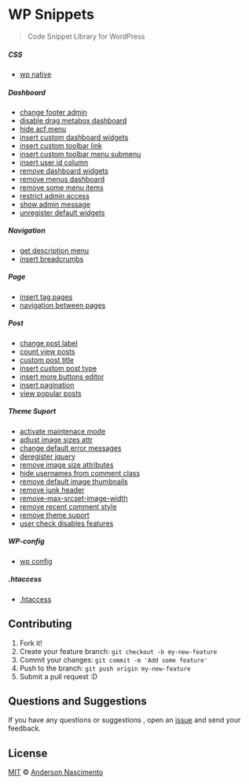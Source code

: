 # WP Snippets

> Code Snippet Library for WordPress

##### CSS
- [wp native](https://github.com/theandersonn/wp-snippets/blob/master/css/wp-native.css)

##### Dashboard
- [change footer admin](https://github.com/theandersonn/wp-snippets/blob/master/dashboard/change-footer-admin.php)
- [disable drag metabox dashboard](https://github.com/theandersonn/wp-snippets/blob/master/dashboard/disable-drag-metabox-dashboard.php)
- [hide acf menu](https://github.com/theandersonn/wp-snippets/blob/master/dashboard/hide-acf-menu.php)
- [insert custom dashboard widgets](https://github.com/theandersonn/wp-snippets/blob/master/dashboard/insert-custom-dashboard-widgets.php)
- [insert custom toolbar link](https://github.com/theandersonn/wp-snippets/blob/master/dashboard/insert-custom-toolbar-link.php)
- [insert custom toolbar menu submenu](https://github.com/theandersonn/wp-snippets/blob/master/dashboard/insert-custom-toolbar-menu-submenu.php)
- [insert user id column](https://github.com/theandersonn/wp-snippets/blob/master/dashboard/insert-user-id-column.php)
- [remove dashboard widgets](https://github.com/theandersonn/wp-snippets/blob/master/dashboard/remove-dashboard-widgets.php)
- [remove menus dashboard](https://github.com/theandersonn/wp-snippets/blob/master/dashboard/remove-menus-dashboard.php)
- [remove some menu items](https://github.com/theandersonn/wp-snippets/blob/master/dashboard/remove-some-menu-items.php)
- [restrict admin access](https://github.com/theandersonn/wp-snippets/blob/master/dashboard/restrict-admin-access.php)
- [show admin message](https://github.com/theandersonn/wp-snippets/blob/master/dashboard/show-admin-message.php)
- [unregister default widgets](https://github.com/theandersonn/wp-snippets/blob/master/dashboard/unregister-default-widgets.php)

##### Navigation
- [get description menu](https://github.com/theandersonn/wp-snippets/blob/master/navigation/get-description-menu.php)
- [insert breadcrumbs](https://github.com/theandersonn/wp-snippets/blob/master/navigation/insert-breadcrumbs.php)


##### Page
- [insert tag pages](https://github.com/theandersonn/wp-snippets/blob/master/page/insert-tag-pages.php)
- [navigation between pages](https://github.com/theandersonn/wp-snippets/blob/master/page/navigation-between-pages.php)

##### Post
- [change post label](https://github.com/theandersonn/wp-snippets/blob/master/post/change-post-label.php)
- [count view posts](https://github.com/theandersonn/wp-snippets/blob/master/post/count-view-posts.php)
- [custom post title](https://github.com/theandersonn/wp-snippets/blob/master/post/custom-post-title.php)
- [insert custom post type](https://github.com/theandersonn/wp-snippets/blob/master/post/insert-custom-post-type.php)
- [insert more buttons editor](https://github.com/theandersonn/wp-snippets/blob/master/post/insert-more-buttons-editor.php)
- [insert pagination](https://github.com/theandersonn/wp-snippets/blob/master/post/insert-pagination.php)
- [view popular posts](https://github.com/theandersonn/wp-snippets/blob/master/post/view-popular-posts.php)

##### Theme Suport
- [activate maintenace mode](https://github.com/theandersonn/wp-snippets/blob/master/theme-suport/activate-maintenace-mode.php)
- [adjust image sizes attr](https://github.com/theandersonn/wp-snippets/blob/master/theme-suport/adjust-image-sizes-attr.php)
- [change default error messages](https://github.com/theandersonn/wp-snippets/blob/master/theme-suport/change-default-error-messages.php)
- [deregister jquery](https://github.com/theandersonn/wp-snippets/blob/master/theme-suport/deregister-jquery.php)
- [remove image size attributes](https://github.com/theandersonn/wp-snippets/blob/master/theme-suport/remove-image-size-attributes.php)
- [hide usernames from comment class](https://github.com/theandersonn/wp-snippets/blob/master/hide-usernames-from-comment-class.php)
- [remove default image thumbnails](https://github.com/theandersonn/wp-snippets/blob/master/theme-suport/remove-default-image-thumbnails.php)
- [remove junk header](https://github.com/theandersonn/wp-snippets/blob/master/theme-suport/remove-junk-header.php)
- [remove-max-srcset-image-width](https://github.com/theandersonn/wp-snippets/blob/master/theme-suport/remove-max-srcset-image-width.php)
- [remove recent comment style](https://github.com/theandersonn/wp-snippets/blob/master/theme-suport/remove-recent-comment-style.php)
- [remove theme suport](https://github.com/theandersonn/wp-snippets/blob/master/theme-suport/remove-theme-suport.php)
- [user check disables features](https://github.com/theandersonn/wp-snippets/blob/master/theme-suport/user-check-disables-features.php)

##### WP-config
- [wp config](https://github.com/theandersonn/wp-snippets/tree/master/wp-config)

##### .htaccess
- [.htaccess](https://github.com/theandersonn/wp-snippets/blob/master/htaccess/.htaccess)

## Contributing

1. Fork it!
2. Create your feature branch: `git checkout -b my-new-feature`
3. Commit your changes: `git commit -m 'Add some feature'`
4. Push to the branch: `git push origin my-new-feature`
5. Submit a pull request :D

## Questions and Suggestions
If you have any questions or suggestions , open an [issue](https://github.com/theandersonn/wp-snippets/issues/new) and send your feedback.

## License

[MIT](https://github.com/theandersonn/wp-snippets/blob/master/LICENSE-MIT.md) © [Anderson Nascimento](https://github.com/theandersonn)
